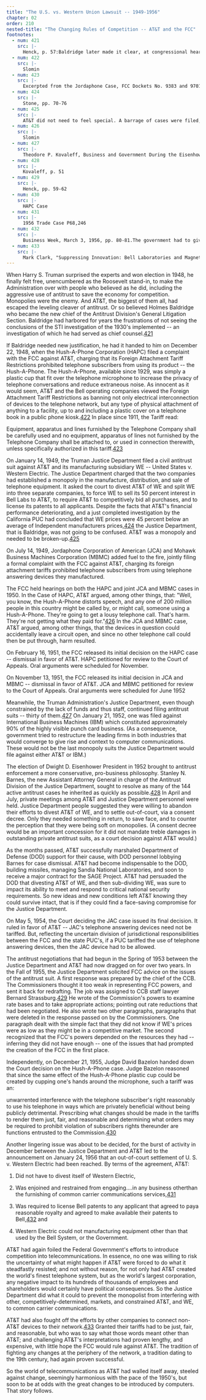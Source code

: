 ```yaml
---
title: "The U.S. vs. Western Union Lawsuit -- 1949-1956"
chapter: 02
order: 210
nested-title: "The Changing Rules of Competition -- AT&T and the FCC"
footnotes:
  - num: 421
    src: |-
      Henck, p. 57:Baldridge later made it clear, at congressional hearings long after he left the government and after the case ended with a consent decree, that the complaint had been largely his personal project.
  - num: 422
    src: |-
      Slomin
  - num: 423
    src: |-
      Excerpted from the Jordaphone Case, FCC Dockets No. 9383 and 9701
  - num: 424
    src: |-
      Stone, pp. 70-76
  - num: 425
    src: |-
      AT&T did not need to feel special. A barrage of cases were filed, including against many companies. Stone p. 69
  - num: 426
    src: |-
      Slomin
  - num: 427
    src: |-
      Theodore P. Kovaleff, Business and Government During the Eisenhower Administration, Ohio University Press, 1980. p. 11
  - num: 428
    src: |-
      Kovaleff, p. 51
  - num: 429
    src: |-
      Henck, pp. 59-62
  - num: 430
    src: |-
      HAPC Case
  - num: 431
    src: |-
      1956 Trade Case P68,246
  - num: 432
    src: |-
      Business Week, March 3, 1956, pp. 80-81.The government had to give up any idea of splitting up Western Electric in return for the broad patent relief it thought was needed to break AT&T's strong position. And to preserve its corporate setup, AT&T had to agree to free its patents to all comers.Author: It is debatable whether this resulted in new behavior, for AT&T already had a liberal licensing policy, and even moved aggressively to transfer technology, such as in the case of the transistor.
  - num: 433
    src: |-
      Mark Clark, "Suppressing Innovation: Bell Laboratories and Magnetic Recording," Technology and Culture, 1993, p 535. Clark writes that the attitude of AT&T continued to be: "To provide universal service at a superior level of quality became AT&T's formula for corporate prosperity. Such quality service, AT&T management believed, could only be insured if AT&T had control over every part of the telephone network and everything attached to it. Any technical innovation that might affect service was treated by AT&T with suspicion....It had consistently fought against the attachment to its circuits of devices it did not control."
---
```


When Harry S. Truman surprised the experts and won election in 1948, he finally felt free, unencumbered as the Roosevelt stand-in, to make the Administration over with people who believed as he did, including the aggressive use of antitrust to save the economy for competition. Monopolies were the enemy. And AT&T, the biggest of them all, had escaped the leveling cleaver of antitrust. Or so believed Holmes Baldridge who became the new chief of the Antitrust Division's General Litigation Section. Baldridge had harbored for years the frustrations of not seeing the conclusions of the STI investigation of the 1930's implemented -- an investigation of which he had served as chief counsel.<a name="fnloc421" href="#fn421">421</a> 

If Baldridge needed new justification, he had it handed to him on December 22, 1948, when the Hush-A-Phone Corporation (HAPC) filed a complaint with the FCC against AT&T, charging that its Foreign Attachment Tariff Restrictions prohibited telephone subscribers from using its product -- the Hush-A-Phone. The Hush-A-Phone, available since 1929, was simply a plastic cup that fit over the telephone microphone to increase the privacy of telephone conversations and reduce extraneous noise. As innocent as it would seem, AT&T and the Bell operating companies viewed the Foreign Attachment Tariff Restrictions as banning not only electrical interconnection of devices to the telephone network, but any type of physical attachment of anything to a facility, up to and including a plastic cover on a telephone book in a public phone kiosk.<a name="fnloc422" href="#fn422">422</a> In place since 1911, the Tariff read:

Equipment, apparatus and lines furnished by the Telephone Company shall be carefully used and no equipment, apparatus of lines not furnished by the Telephone Company shall be attached to, or used in connection therewith, unless specifically authorized in this tariff.<a name="fnloc423" href="#fn423">423</a> 

On January 14, 1949, the Truman Justice Department filed a civil antitrust suit against AT&T and its manufacturing subsidiary WE -- United States v. Western Electric. The Justice Department charged that the two companies had established a monopoly in the manufacture, distribution, and sale of telephone equipment. It asked the court to divest AT&T of WE and split WE into three separate companies, to force WE to sell its 50 percent interest in Bell Labs to AT&T, to require AT&T to competitively bid all purchases, and to license its patents to all applicants. Despite the facts that AT&T's financial performance deteriorating, and a just completed investigation by the California PUC had concluded that WE prices were 45 percent below an average of Independent manufacturers prices,<a name="fnloc424" href="#fn424">424</a> the Justice Department, that is Baldridge, was not going to be confused. AT&T was a monopoly and needed to be broken-up.<a name="fnloc425" href="#fn425">425</a> 

On July 14, 1949, Jordaphone Corporation of American (JCA) and Mohawk Business Machines Corporation (MBMC) added fuel to the fire, jointly filing a formal complaint with the FCC against AT&T, charging its foreign attachment tariffs prohibited telephone subscribers from using telephone answering devices they manufactured.

The FCC held hearings on both the HAPC and joint JCA and MBMC cases in 1950. In the Case of HAPC, AT&T argued, among other things, that: "Well, you know, the Hush-A-Phone distorts speech, and any one of 200 million people in this country might be called by, or might call, someone using a Hush-A-Phone. They're going to get a lousy telephone call. That's harm. They're not getting what they paid for."<a name="fnloc426" href="#fn426">426</a> In the JCA and MBMC case, AT&T argued, among other things, that the devices in question could accidentally leave a circuit open, and since no other telephone call could then be put through, harm resulted.

On February 16, 1951, the FCC released its initial decision on the HAPC case -- dismissal in favor of AT&T. HAPC petitioned for review to the Court of Appeals. Oral arguments were scheduled for November.

On November 13, 1951, the FCC released its initial decision in JCA and MBMC -- dismissal in favor of AT&T. JCA and MBMC petitioned for review to the Court of Appeals. Oral arguments were scheduled for June 1952

Meanwhile, the Truman Administration's Justice Department, even though constrained by the lack of funds and thus staff, continued filing antitrust suits -- thirty of them.<a name="fnloc427" href="#fn427">427</a> On January 21, 1952, one was filed against International Business Machines (IBM) which constituted approximately 90% of the highly visible punch card business. (As a consequence, government tried to restructure the leading firms in both industries that would converge to give rise and context to computer communications. These would not be the last monopoly suits the Justice Department would file against either AT&T or IBM.)

The election of Dwight D. Eisenhower President in 1952 brought to antitrust enforcement a more conservative, pro-business philosophy. Stanley N. Barnes, the new Assistant Attorney General in charge of the Antitrust Division of the Justice Department, sought to resolve as many of the 144 active antitrust cases he inherited as quickly as possible.<a name="fnloc428" href="#fn428">428</a> In April and July, private meetings among AT&T and Justice Department personnel were held. Justice Department people suggested they were willing to abandon their efforts to divest AT&T of WE, and to settle out-of-court, via a consent decree. Only they needed something in return, to save face, and to counter the perception that they were being soft on monopolies. (A consent decree would be an important concession for it did not mandate treble damages in outstanding private antitrust suits, as a court decision against AT&T would.)

As the months passed, AT&T successfully marshaled Department of Defense (DOD) support for their cause, with DOD personnel lobbying Barnes for case dismissal. AT&T had become indispensable to the DOD, building missiles, managing Sandia National Laboratories, and soon to receive a major contract for the SAGE Project. AT&T had persuaded the DOD that divesting AT&T of WE, and then sub-dividing WE, was sure to impact its ability to meet and respond to critical national security requirements. So new ideas and new conditions left AT&T knowing they could survive intact, that is if they could find a face-saving compromise for the Justice Department.

On May 5, 1954, the Court deciding the JAC case issued its final decision. It ruled in favor of AT&T -- JAC's telephone answering devices need not be tariffed. But, reflecting the uncertain division of jurisdictional responsibilities between the FCC and the state PUC's, if a PUC tariffed the use of telephone answering devices, then the JAC device had to be allowed.

The antitrust negotiations that had begun in the Spring of 1953 between the Justice Department and AT&T had now dragged on for over two years. In the Fall of 1955, the Justice Department solicited FCC advice on the issues of the antitrust suit. A first response was prepared by the chief of the CCB. The Commissioners thought it too weak in representing FCC powers, and sent it back for redrafting. The job was assigned to CCB staff lawyer Bernard Strassburg.<a name="fnloc429" href="#fn429">429</a> He wrote of the Commission's powers to examine rate bases and to take appropriate actions; pointing out rate reductions that had been negotiated. He also wrote two other paragraphs, paragraphs that were deleted in the response passed on by the Commissioners. One paragraph dealt with the simple fact that they did not know if WE's prices were as low as they might be in a competitive market. The second recognized that the FCC's powers depended on the resources they had -- inferring they did not have enough -- one of the issues that had prompted the creation of the FCC in the first place.

Independently, on December 21, 1955, Judge David Bazelon handed down the Court decision on the Hush-A-Phone case. Judge Bazelon reasoned that since the same effect of the Hush-A-Phone plastic cup could be created by cupping one's hands around the microphone, such a tariff was an:

unwarrented interference with the telephone subscriber's right reasonably to use his telephone in ways which are privately beneficial without being publicly detrimental. Prescribing what changes should be made in the tariffs to render them just, fair, and reasonable and determining what orders may be required to prohibit violation of subscribers rights thereunder are functions entrusted to the Commission.<a name="fnloc430" href="#fn430">430</a> 

Another lingering issue was about to be decided, for the burst of activity in December between the Justice Department and AT&T led to the announcement on January 24, 1956 that an out-of-court settlement of U. S. v. Western Electric had been reached. By terms of the agreement, AT&T:

1. Did not have to divest itself of Western Electric,

2. Was enjoined and restrained from engaging....in any business otherthan the furnishing of common carrier communications services,<a name="fnloc431" href="#fn431">431</a> 

3. Was required to license Bell patents to any applicant that agreed to paya reasonable royalty and agreed to make available their patents to Bell,<a name="fnloc432" href="#fn432">432</a> and

4. Western Electric could not manufacturing equipment other than that used by the Bell System, or the Government.

AT&T had again foiled the Federal Government's efforts to introduce competition into telecommunications. In essence, no one was willing to risk the uncertainty of what might happen if AT&T were forced to do what it steadfastly resisted; and not without reason, for not only had AT&T created the world's finest telephone system, but as the world's largest corporation, any negative impact to its hundreds of thousands of employees and shareholders would certainly have political consequences. So the Justice Department did what it could to prevent the monopolist from interfering with other, competitively-determined, markets, and constrained AT&T, and WE, to common carrier communications.

AT&T had also fought off the efforts by other companies to connect non-AT&T devices to their network.<a name="fnloc433" href="#fn433">433</a> Granted their tariffs had to be just, fair, and reasonable, but who was to say what those words meant other than AT&T; and challenging AT&T's interpretations had proven lengthy, and expensive, with little hope the FCC would rule against AT&T. The tradition of fighting any changes at the periphery of the network, a tradition dating to the 19th century, had again proven successful.

So the world of telecommunications as AT&T had walled itself away, steeled against change, seemingly harmonious with the pace of the 1950's, but soon to be at odds with the great changes to be introduced by computers. That story follows.
